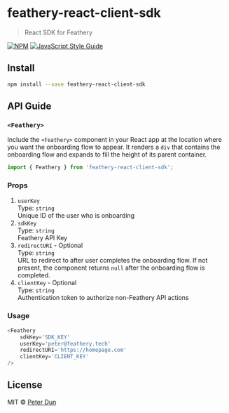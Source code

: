 # feathery-react-client-sdk

> React SDK for Feathery

[![NPM](https://img.shields.io/npm/v/feathery-react-client-sdk.svg)](https://www.npmjs.com/package/feathery-react-client-sdk) [![JavaScript Style Guide](https://img.shields.io/badge/code_style-standard-brightgreen.svg)](https://standardjs.com)

## Install

```bash
npm install --save feathery-react-client-sdk
```

## API Guide

### `<Feathery>`

Include the `<Feathery>` component in your React app at the location where
you want the onboarding flow to appear. It renders a `div` that contains
the onboarding flow and expands to fill the height of its parent container.

```JavaScript
import { Feathery } from 'feathery-react-client-sdk';
```

### Props

1. `userKey`\
   Type: `string`\
   Unique ID of the user who is onboarding
2. `sdkKey`\
   Type: `string`\
   Feathery API Key
3. `redirectURI` - Optional\
   Type: `string`\
   URL to redirect to after user completes the onboarding flow. If not present, the component returns `null` after the onboarding flow is completed.
4. `clientKey` - Optional\
   Type: `string`\
   Authentication token to authorize non-Feathery API actions


### Usage

```JavaScript
<Feathery
    sdkKey='SDK_KEY'
    userKey='peter@feathery.tech'
    redirectURI='https://homepage.com'
    clientKey='CLIENT_KEY'
/>
```

## License

MIT © [Peter Dun](https://github.com/bo-dun-1)
